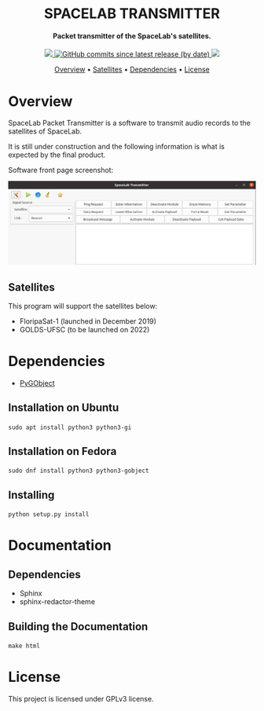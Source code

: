 
<h1 align="center">
    SPACELAB TRANSMITTER
    <br>
</h1>

<h4 align="center">Packet transmitter of the SpaceLab's satellites.</h4>

<p align="center">
    <a href="https://github.com/spacelab-ufsc/spacelab-transmitter">
        <img src="https://img.shields.io/badge/status-development-green?style=for-the-badge">
    </a>
    <a href="https://github.com/spacelab-ufsc/spacelab-transmitter/releases">
        <img alt="GitHub commits since latest release (by date)" src="https://img.shields.io/github/commits-since/spacelab-ufsc/spacelab-transmitter/latest?style=for-the-badge"> 
    </a>
    <a href="https://github.com/spacelab-ufsc/spacelab-transmitter/blob/main/LICENSE">
        <img src="https://img.shields.io/badge/license-GPL3-yellow?style=for-the-badge">
    </a>
</p>

<p align="center">
    <a href="#overview">Overview</a> •
    <a href="#satellites">Satellites</a> •
    <a href="#dependencies">Dependencies</a> •
    <a href="#license">License</a>
</p>

# Overview

SpaceLab Packet Transmitter is a software to transmit audio records to the satellites of SpaceLab.

It is still under construction and the following information is what is expected by the final product.

Software front page screenshot:

<img src="docs/img/front_page.png" width=""/>

## Satellites

This program will support the satellites below:

* FloripaSat-1 (launched in December 2019)
* GOLDS-UFSC (to be launched on 2022)

# Dependencies

* [PyGObject](https://pypi.org/project/PyGObject/)

## Installation on Ubuntu
```sudo apt install python3 python3-gi```


## Installation on Fedora
```sudo dnf install python3 python3-gobject```


## Installing
```python setup.py install```

# Documentation

## Dependencies
* Sphinx
* sphinx-redactor-theme

## Building the Documentation

```make html```

# License

This project is licensed under GPLv3 license.


